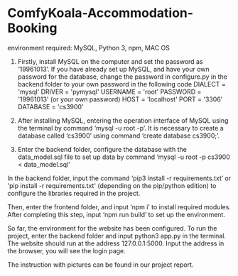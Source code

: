 # ComfyKoala-Accommodation-Booking

environment required: MySQL, Python 3, npm, MAC OS

1. Firstly, install MySQL on the computer and set the password as ‘19961013’. If you have already set up MySQL, and have your own password for the database, change the password in configure.py in the backend folder to your own password in the following code
DIALECT = 'mysql'
DRIVER = 'pymysql'
USERNAME = 'root'
PASSWORD = '19961013' (or your own password)
HOST = 'localhost'
PORT = '3306'
DATABASE = 'cs3900'

2. After installing MySQL, entering the operation interface of MySQL using the terminal by command ‘mysql -u root -p’. It is necessary to create a database called ‘cs3900’ using command ‘create database cs3900;’.

3. Enter the backend folder, configure the database with the data_model.sql file to set up data by command ‘mysql -u root -p cs3900 < data_model.sql’


In the backend folder, input the command ‘pip3 install -r requirements.txt’ or 'pip install -r requirements.txt' (depending on the pip/python edition) to configure the libraries required in the project.

Then, enter the frontend folder, and input ‘npm i’ to install required modules. After completing this step, input ‘npm run build’ to set up the environment.

So far, the environment for the website has been configured. To run the project, enter the backend folder and input python3 app.py in the terminal. The website should run at the address 127.0.0.1:5000. Input the address in the browser, you will see the login page.

The instruction with pictures can be found in our project report.
